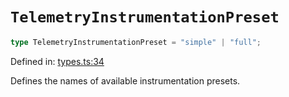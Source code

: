 # `TelemetryInstrumentationPreset`

```ts
type TelemetryInstrumentationPreset = "simple" | "full";
```

Defined in: [types.ts:34](https://github.com/adobe/commerce-integration-starter-kit/blob/96134280d686a55b5d5697e994fb1c049a995efa/packages/aio-sk-lib-telemetry/source/types.ts#L34)

Defines the names of available instrumentation presets.

